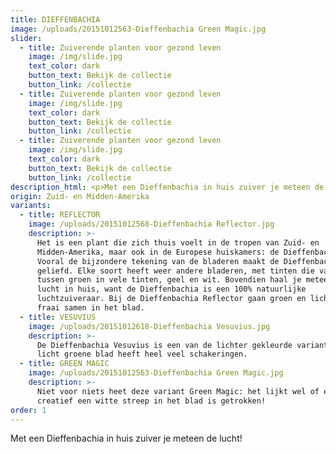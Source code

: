 ```yaml
---
title: DIEFFENBACHIA
image: /uploads/20151012563-Dieffenbachia Green Magic.jpg
slider:
  - title: Zuiverende planten voor gezond leven
    image: /img/slide.jpg
    text_color: dark
    button_text: Bekijk de collectie
    button_link: /collectie
  - title: Zuiverende planten voor gezond leven
    image: /img/slide.jpg
    text_color: dark
    button_text: Bekijk de collectie
    button_link: /collectie
  - title: Zuiverende planten voor gezond leven
    image: /img/slide.jpg
    text_color: dark
    button_text: Bekijk de collectie
    button_link: /collectie
description_html: <p>Met een Dieffenbachia in huis zuiver je meteen de lucht!</p><p>...</p>
origin: Zuid- en Midden-Amerika
variants:
  - title: REFLECTOR
    image: /uploads/20151012568-Dieffenbachia Reflector.jpg
    description: >-
      Het is een plant die zich thuis voelt in de tropen van Zuid- en
      Midden-Amerika, maar ook in de Europese huiskamers: de Dieffenbachia.
      Vooral de bijzondere tekening van de bladeren maakt de Dieffenbachia zo
      geliefd. Elke soort heeft weer andere bladeren, met tinten die variëren
      tussen groen in vele tinten, geel en wit. Bovendien haal je meteen gezonde
      lucht in huis, want de Dieffenbachia is een 100% natuurlijke
      luchtzuiveraar. Bij de Dieffenbachia Reflector gaan groen en lichtgroen
      fraai samen in het blad.
  - title: VESUVIUS
    image: /uploads/20151012618-Dieffenbachia Vesuvius.jpg
    description: >-
      De Dieffenbachia Vesuvius is een van de lichter gekleurde varianten. Het
      licht groene blad heeft heel veel schakeringen.
  - title: GREEN MAGIC
    image: /uploads/20151012563-Dieffenbachia Green Magic.jpg
    description: >-
      Niet voor niets heet deze variant Green Magic: het lijkt wel of er heel
      creatief een witte streep in het blad is getrokken!
order: 1
---
```



Met een Dieffenbachia in huis zuiver je meteen de lucht!